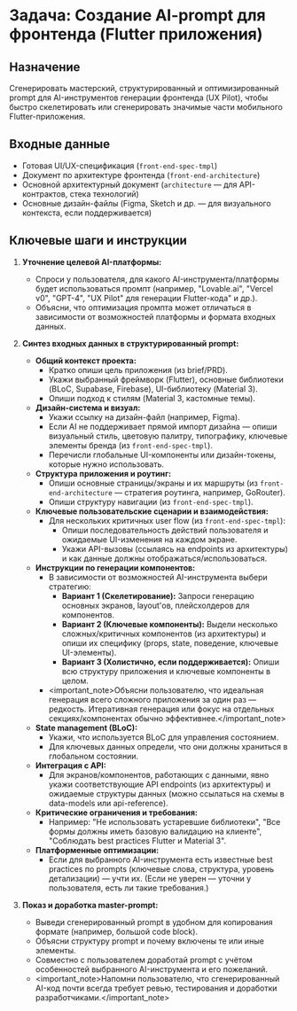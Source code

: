 # Задача: Создание AI-prompt для фронтенда (Flutter приложения)

## Назначение

Сгенерировать мастерский, структурированный и оптимизированный prompt для AI-инструментов генерации фронтенда (UX Pilot), чтобы быстро скелетировать или сгенерировать значимые части мобильного Flutter-приложения.

## Входные данные

- Готовая UI/UX-спецификация (`front-end-spec-tmpl`)
- Документ по архитектуре фронтенда (`front-end-architecture`)
- Основной архитектурный документ (`architecture` — для API-контрактов, стека технологий)
- Основные дизайн-файлы (Figma, Sketch и др. — для визуального контекста, если поддерживается)

## Ключевые шаги и инструкции

1. **Уточнение целевой AI-платформы:**
    - Спроси у пользователя, для какого AI-инструмента/платформы будет использоваться промпт (например, "Lovable.ai", "Vercel v0", "GPT-4", "UX Pilot" для генерации Flutter-кода" и др.).
    - Объясни, что оптимизация промпта может отличаться в зависимости от возможностей платформы и формата входных данных.

2. **Синтез входных данных в структурированный prompt:**
    - **Общий контекст проекта:**
      - Кратко опиши цель приложения (из brief/PRD).
      - Укажи выбранный фреймворк (Flutter), основные библиотеки (BLoC, Supabase, Firebase), UI-библиотеку (Material 3).
      - Опиши подход к стилям (Material 3, кастомные темы).
    - **Дизайн-система и визуал:**
      - Укажи ссылку на дизайн-файл (например, Figma).
      - Если AI не поддерживает прямой импорт дизайна — опиши визуальный стиль, цветовую палитру, типографику, ключевые элементы бренда (из `front-end-spec-tmpl`).
      - Перечисли глобальные UI-компоненты или дизайн-токены, которые нужно использовать.
    - **Структура приложения и роутинг:**
      - Опиши основные страницы/экраны и их маршруты (из `front-end-architecture` — стратегия роутинга, например, GoRouter).
      - Опиши структуру навигации (из `front-end-spec-tmpl`).
    - **Ключевые пользовательские сценарии и взаимодействия:**
      - Для нескольких критичных user flow (из `front-end-spec-tmpl`):
        - Опиши последовательность действий пользователя и ожидаемые UI-изменения на каждом экране.
        - Укажи API-вызовы (ссылаясь на endpoints из архитектуры) и как данные должны отображаться/использоваться.
    - **Инструкции по генерации компонентов:**
      - В зависимости от возможностей AI-инструмента выбери стратегию:
        - **Вариант 1 (Скелетирование):** Запроси генерацию основных экранов, layout'ов, плейсхолдеров для компонентов.
        - **Вариант 2 (Ключевые компоненты):** Выдели несколько сложных/критичных компонентов (из архитектуры) и опиши их специфику (props, state, поведение, ключевые UI-элементы).
        - **Вариант 3 (Холистично, если поддерживается):** Опиши всю структуру приложения и ключевые компоненты в целом.
      - <important_note>Объясни пользователю, что идеальная генерация всего сложного приложения за один раз — редкость. Итеративная генерация или фокус на отдельных секциях/компонентах обычно эффективнее.</important_note>
    - **State management (BLoC):**
      - Укажи, что используется BLoC для управления состоянием.
      - Для ключевых данных определи, что они должны храниться в глобальном состоянии.
    - **Интеграция с API:**
      - Для экранов/компонентов, работающих с данными, явно укажи соответствующие API endpoints (из архитектуры) и ожидаемые структуры данных (можно ссылаться на схемы в data-models или api-reference).
    - **Критические ограничения и требования:**
      - Например: "Не использовать устаревшие библиотеки", "Все формы должны иметь базовую валидацию на клиенте", "Соблюдать best practices Flutter и Material 3".
    - **Платформенные оптимизации:**
      - Если для выбранного AI-инструмента есть известные best practices по prompts (ключевые слова, структура, уровень детализации) — учти их. (Если не уверен — уточни у пользователя, есть ли такие требования.)

3. **Показ и доработка master-prompt:**
    - Выведи сгенерированный prompt в удобном для копирования формате (например, большой code block).
    - Объясни структуру prompt и почему включены те или иные элементы.
    - Совместно с пользователем доработай prompt с учётом особенностей выбранного AI-инструмента и его пожеланий.
    - <important_note>Напомни пользователю, что сгенерированный AI-код почти всегда требует ревью, тестирования и доработки разработчиками.</important_note>
